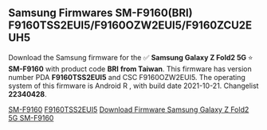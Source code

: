 <h2>Samsung Firmwares SM-F9160(BRI) F9160TSS2EUI5/F9160OZW2EUI5/F9160ZCU2EUH5</h2>
Download the Samsung firmware for the ✅ <strong>Samsung Galaxy Z Fold2 5G </strong> ⭐ <strong>SM-F9160</strong> with product code <strong>BRI</strong> <strong> from Taiwan</strong>. This firmware has version number PDA <strong>F9160TSS2EUI5</strong> and CSC F9160OZW2EUI5. The operating system of this firmware is Android R , with build date 2021-10-21. Changelist <strong>22340428</strong>.


[SM-F9160](https://samfirm.shop/samsung/model/SM-F9160)
[F9160TSS2EUI5](https://samfirm.shop/samsung/pda/F9160TSS2EUI5)
[Download Firmware Samsung Galaxy Z Fold2 5G SM-F9160](https://samfirm.shop/samsung/firmware/467049)
